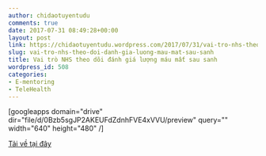 ```yaml
---
author: chidaotuyentudu
comments: true
date: 2017-07-31 08:49:28+00:00
layout: post
link: https://chidaotuyentudu.wordpress.com/2017/07/31/vai-tro-nhs-theo-doi-danh-gia-luong-mau-mat-sau-sanh/
slug: vai-tro-nhs-theo-doi-danh-gia-luong-mau-mat-sau-sanh
title: Vai trò NHS theo dõi đánh giá lượng máu mất sau sanh
wordpress_id: 508
categories:
- E-mentoring
- TeleHealth
---
```


<!-- more -->

[googleapps domain="drive" dir="file/d/0Bzb5sgJP2AKEUFdZdnhFVE4xVVU/preview" query="" width="640" height="480" /]

[Tải về tại đây](https://drive.google.com/file/d/0Bzb5sgJP2AKEUFdZdnhFVE4xVVU/view?usp=sharing)


